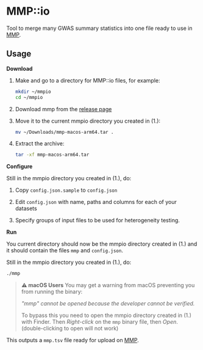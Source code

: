 # MMP::io

Tool to merge many GWAS summary statistics into one file ready to use in [MMP](https://geneviz.aalto.fi/MMP/dashboard/).


## Usage

**Download**

1. Make and go to a directory for MMP::io files, for example:

   ```bash
   mkdir ~/mmpio
   cd ~/mmpio
   ```

2. Download mmp from the [release page](https://github.com/FINNGEN/mmpio/releases)

3. Move it to the current mmpio directory you created in (1.):

   ```bash
   mv ~/Downloads/mmp-macos-arm64.tar .
   ```

4. Extract the archive:

   ```bash
   tar -xf mmp-macos-arm64.tar
   ```


**Configure**

Still in the mmpio directory you created in (1.), do:

1. Copy `config.json.sample` to `config.json`

2. Edit `config.json` with name, paths and columns for each of your datasets

3. Specify groups of input files to be used for heterogeneity testing.


**Run**

You current directory should now be the mmpio directory created in (1.) and it should contain the files `mmp` and `config.json`.

Still in the mmpio directory you created in (1.), do:

```bash
./mmp
```

> **⚠️ macOS Users** You may get a warning from macOS preventing you from running the binary:
>
> *"mmp" cannot be opened because the developer cannot be verified.*
>
> To bypass this you need to open the mmpio directory created in (1.) with Finder.
> Then *Right-click* on the `mmp` binary file, then *Open*. (double-clicking to open will not work)

This outputs a `mmp.tsv` file ready for upload on [MMP](https://geneviz.aalto.fi/MMP/dashboard/).
